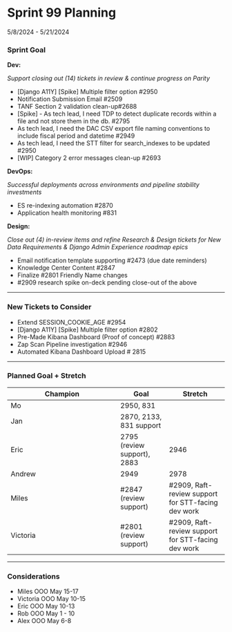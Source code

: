 # Sprint 99 Planning

5/8/2024 - 5/21/2024

### Sprint Goal

**Dev:**

_Support closing out (14) tickets in review & continue progress on Parity_

* \[Django A11Y] \[Spike] Multiple filter option #2950&#x20;
* Notification Submission Email #2509&#x20;
* TANF Section 2 validation clean-up#2688&#x20;
* \[Spike] - As tech lead, I need TDP to detect duplicate records within a file and not store them in the db. #2795
* As tech lead, I need the DAC CSV export file naming conventions to include fiscal period and datetime #2949
* As tech lead, I need the STT filter for search\_indexes to be updated #2950
* \[WIP] Category 2 error messages clean-up #2693

**DevOps:**

_Successful deployments across environments and pipeline stability investments_

* ES re-indexing automation #2870
* Application health monitoring #831

**Design:**

_Close out (4) in-review items and refine Research & Design tickets for New Data Requirements & Django Admin Experience roadmap epics_

* Email notification template supporting #2473 (due date reminders)&#x20;
* Knowledge Center Content #2847&#x20;
* Finalize #2801 Friendly Name changes&#x20;
* \#2909 research spike on-deck pending close-out of the above

***

### New Tickets to Consider

* Extend SESSION\_COOKIE\_AGE #2954
* \[Django A11Y] \[Spike] Multiple filter option #2802
* Pre-Made Kibana Dashboard (Proof of concept) #2883&#x20;
* Zap Scan Pipeline investigation #2946&#x20;
*   Automated Kibana Dashboard Upload # 2815



***

### Planned Goal + Stretch

<table><thead><tr><th width="238">Champion</th><th>Goal</th><th>Stretch</th></tr></thead><tbody><tr><td>Mo</td><td>2950, 831</td><td></td></tr><tr><td>Jan</td><td>2870, 2133, 831 support</td><td></td></tr><tr><td>Eric</td><td>2795 (review support), 2883</td><td>2946</td></tr><tr><td>Andrew</td><td>2949</td><td>2978</td></tr><tr><td>Miles</td><td>#2847 (review support)</td><td>#2909, Raft-review support for STT-facing dev work</td></tr><tr><td>Victoria</td><td>#2801 (review support)</td><td>#2909, Raft-review support for STT-facing dev work</td></tr></tbody></table>

***

### Considerations

* Miles OOO May 15-17
* Victoria OOO May 10-15
* Eric OOO May 10-13
* Rob OOO May 1 - 10
* Alex OOO May 6-8
